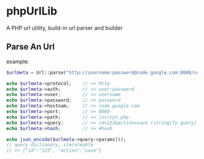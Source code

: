 phpUrlLib
=========

A PHP url utility, build-in url parser and  builder

Parse An Url
-------
example:
```php
$urlmeta = Url::parse("http://username:password@code.google.com:8080/script.php?id=123&action=save#hash");

echo $urlmeta->protocol;	// >> http
echo $urlmeta->auth;		// >> user:password
echo $urlmeta->user;		// >> username
echo $urlmeta->password;	// >> password
echo $urlmeta->hostnam;		// >> code.google.com
echo $urlmeta->port;		// >> 8080
echo $urlmeta->path;		// >> /script.php
echo $urlmeta->query;		// >> id=123&action=save (stringify query)
echo $urlmeta->hash;		// >> #hash

echo json_encode($urlmeta->query->params());
// query dictionary, iterateable
// >> {"id":"123", "action":"save"}

```
